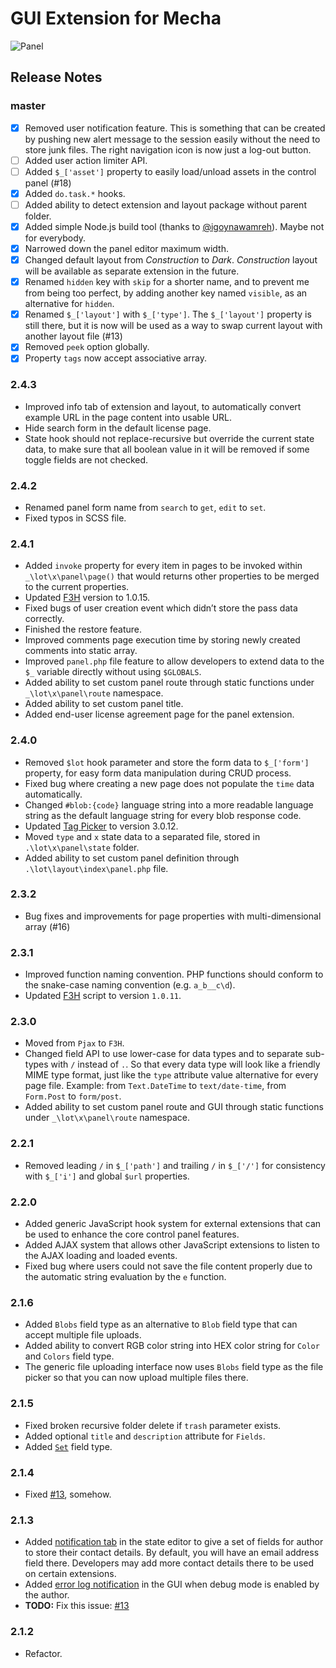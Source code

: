 GUI Extension for Mecha
=======================

![Panel](https://user-images.githubusercontent.com/1669261/104103529-31af0f00-52d5-11eb-8e08-fe2c4f2d3b4c.png)

Release Notes
-------------

### master

 - [x] Removed user notification feature. This is something that can be created by pushing new alert message to the session easily without the need to store junk files. The right navigation icon is now just a log-out button.
 - [ ] Added user action limiter API.
 - [ ] Added `$_['asset']` property to easily load/unload assets in the control panel (#18)
 - [x] Added `do.task.*` hooks.
 - [ ] Added ability to detect extension and layout package without parent folder.
 - [x] Added simple Node.js build tool (thanks to [@igoynawamreh](https://github.com/igoynawamreh)). Maybe not for everybody.
 - [x] Narrowed down the panel editor maximum width.
 - [x] Changed default layout from _Construction_ to _Dark_. _Construction_ layout will be available as separate extension in the future.
 - [x] Renamed `hidden` key with `skip` for a shorter name, and to prevent me from being too perfect, by adding another key named `visible`, as an alternative for `hidden`.
 - [x] Renamed `$_['layout']` with `$_['type']`. The `$_['layout']` property is still there, but it is now will be used as a way to swap current layout with another layout file (#13)
 - [x] Removed `peek` option globally.
 - [x] Property `tags` now accept associative array.

### 2.4.3

 - Improved info tab of extension and layout, to automatically convert example URL in the page content into usable URL.
 - Hide search form in the default license page.
 - State hook should not replace-recursive but override the current state data, to make sure that all boolean value in it will be removed if some toggle fields are not checked.

### 2.4.2

 - Renamed panel form name from `search` to `get`, `edit` to `set`.
 - Fixed typos in SCSS file.

### 2.4.1

 - Added `invoke` property for every item in pages to be invoked within `_\lot\x\panel\page()` that would returns other properties to be merged to the current properties.
 - Updated [F3H](https://github.com/taufik-nurrohman/f3h) version to 1.0.15.
 - Fixed bugs of user creation event which didn&rsquo;t store the pass data correctly.
 - Finished the restore feature.
 - Improved comments page execution time by storing newly created comments into static array.
 - Improved `panel.php` file feature to allow developers to extend data to the `$_` variable directly without using `$GLOBALS`.
 - Added ability to set custom panel route through static functions under `_\lot\x\panel\route` namespace.
 - Added ability to set custom panel title.
 - Added end-user license agreement page for the panel extension.

### 2.4.0

 - Removed `$lot` hook parameter and store the form data to `$_['form']` property, for easy form data manipulation during CRUD process.
 - Fixed bug where creating a new page does not populate the `time` data automatically.
 - Changed `#blob:{code}` language string into a more readable language string as the default language string for every blob response code.
 - Updated [Tag Picker](https://github.com/taufik-nurrohman/tag-picker) to version 3.0.12.
 - Moved `type` and `x` state data to a separated file, stored in `.\lot\x\panel\state` folder.
 - Added ability to set custom panel definition through `.\lot\layout\index\panel.php` file.

### 2.3.2

 - Bug fixes and improvements for page properties with multi-dimensional array (#16)

### 2.3.1

 - Improved function naming convention. PHP functions should conform to the snake-case naming convention (e.g. `a_b__c\d`).
 - Updated [F3H](https://github.com/taufik-nurrohman/f3h) script to version `1.0.11`.

### 2.3.0

 - Moved from `Pjax` to `F3H`.
 - Changed field API to use lower-case for data types and to separate sub-types with `/` instead of `.`. So that every data type will look like a friendly MIME type format, just like the `type` attribute value alternative for every page file. Example: from `Text.DateTime` to `text/date-time`, from `Form.Post` to `form/post`.
 - Added ability to set custom panel route and GUI through static functions under `_\lot\x\panel\route` namespace.

### 2.2.1

 - Removed leading `/` in `$_['path']` and trailing `/` in `$_['/']` for consistency with `$_['i']` and global `$url` properties.

### 2.2.0

 - Added generic JavaScript hook system for external extensions that can be used to enhance the core control panel features.
 - Added AJAX system that allows other JavaScript extensions to listen to the AJAX loading and loaded events.
 - Fixed bug where users could not save the file content properly due to the automatic string evaluation by the `e` function.

### 2.1.6

 - Added `Blobs` field type as an alternative to `Blob` field type that can accept multiple file uploads.
 - Added ability to convert RGB color string into HEX color string for `Color` and `Colors` field type.
 - The generic file uploading interface now uses `Blobs` field type as the file picker so that you can now upload multiple files there.

### 2.1.5

 - Fixed broken recursive folder delete if `trash` parameter exists.
 - Added optional `title` and `description` attribute for `Fields`.
 - Added [`Set`](https://user-images.githubusercontent.com/1669261/73904817-dcea6380-48cf-11ea-9c66-25a61e2c1b8e.png) field type.

### 2.1.4

 - Fixed [#13](https://github.com/mecha-cms/x.panel/issues/13), somehow.

### 2.1.3

 - Added [notification tab](https://user-images.githubusercontent.com/1669261/72582860-ba8ba880-3916-11ea-90b7-c7c3322e8925.png) in the state editor to give a set of fields for author to store their contact details. By default, you will have an email address field there. Developers may add more contact details there to be used on certain extensions.
 - Added [error log notification](https://user-images.githubusercontent.com/1669261/72618638-24836c80-396e-11ea-8705-434506abe2d8.png) in the GUI when debug mode is enabled by the author.
 - **TODO:** Fix this issue: [#13](https://github.com/mecha-cms/x.panel/issues/13)

### 2.1.2

 - Refactor.
